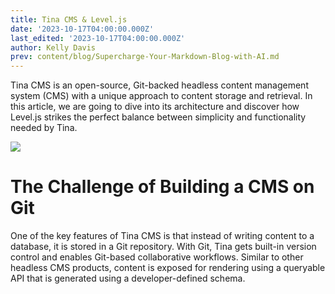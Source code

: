 ```yaml
---
title: Tina CMS & Level.js
date: '2023-10-17T04:00:00.000Z'
last_edited: '2023-10-17T04:00:00.000Z'
author: Kelly Davis
prev: content/blog/Supercharge-Your-Markdown-Blog-with-AI.md
---
```


Tina CMS is an open-source, Git-backed headless content management system (CMS) with a unique approach to content storage and retrieval. In this article, we are going to dive into its architecture and discover how Level.js strikes the perfect balance between simplicity and functionality needed by Tina.

![](https://res.cloudinary.com/forestry-demo/image/upload/v1697555916/tina-io/new-homepage/homepage-demo-2b_lmoaj8.gif)

# The Challenge of Building a CMS on Git

One of the key features of Tina CMS is that instead of writing content to a database, it is stored in a Git repository. With Git, Tina gets built-in version control and enables Git-based collaborative workflows. Similar to other headless CMS products, content is exposed for rendering using a queryable API that is generated using a developer-defined schema.
